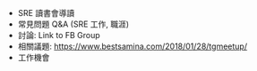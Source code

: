 


* SRE 讀書會導讀
* 常見問題 Q&A (SRE 工作, 職涯)
* 討論: Link to FB Group
* 相關議題: https://www.bestsamina.com/2018/01/28/tgmeetup/
* 工作機會